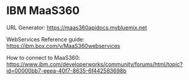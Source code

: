 # IBM MaaS360
URL Generator:
https://maas360apidocs.mybluemix.net



WebServices Reference guide:
https://ibm.box.com/v/MaaS360webservices



How to connect to MaaS360:
https://www.ibm.com/developerworks/community/forums/html/topic?id=00000bb7-eeea-40f7-8635-6f442583698b
